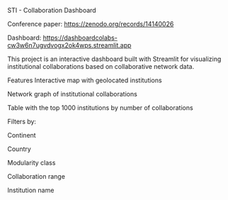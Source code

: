 STI - Collaboration Dashboard

Conference paper: https://zenodo.org/records/14140026

Dashboard: https://dashboardcolabs-cw3w6n7ugvdvogx2ok4wps.streamlit.app

This project is an interactive dashboard built with Streamlit for visualizing institutional collaborations based on collaborative network data.

Features
Interactive map with geolocated institutions

Network graph of institutional collaborations

Table with the top 1000 institutions by number of collaborations

Filters by:

Continent

Country

Modularity class

Collaboration range

Institution name
